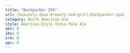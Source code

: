 ```yaml
---
title: "Backpacker IPA"
url: /heavenly-daze-brewery-and-grill/backpacker-ipa/
category: North American Ale
style: American-Style India Pale Ale
abv: 0
ibu: 0
srm: 0
upc: 0
---
```


